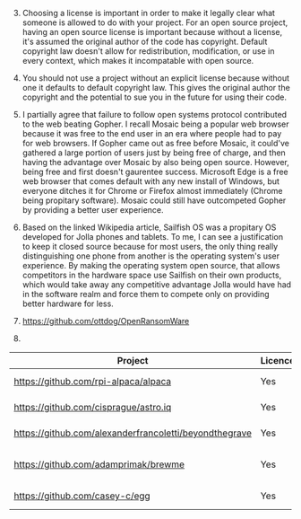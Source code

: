 
3. Choosing a license is important in order to make it legally clear what someone is allowed to do with your project. For an open source project, having an open source license is important because without a license, it's assumed the original author of the code has copyright. Default copyright law doesn't allow for redistribution, modification, or use in every context, which makes it incompatable with open source.

4. You should not use a project without an explicit license because without one it defaults to default copyright law. This gives the original author the copyright and the potential to sue you in the future for using their code.

5. I partially agree that failure to follow open systems protocol contributed to the web beating Gopher. I recall Mosaic being a popular web browser because it was free to the end user in an era where people had to pay for web browsers. If Gopher came out as free before Mosaic, it could've gathered a large portion of users just by being free of charge, and then having the advantage over Mosaic by also being open source. However, being free and first doesn't gaurentee success. Microsoft Edge is a free web browser that comes default with any new install of Windows, but everyone ditches it for Chrome or Firefox almost immediately (Chrome being propitary software). Mosaic could still have outcompeted Gopher by providing a better user experience.

6. Based on the linked Wikipedia article, Sailfish OS was a propitary OS developed for Jolla phones and tablets. To me, I can see a justification to keep it closed source because for most users, the only thing really distinguishing one phone from another is the operating system's user experience. By making the operating system open source, that allows competitors in the hardware space use Sailfish on their own products, which would take away any competitive advantage Jolla would have had in the software realm and force them to compete only on providing better hardware for less.

7. https://github.com/ottdog/OpenRansomWare

8.

|                        Project                       | Licence? |      Licence       |
|------------------------------------------------------|----------|--------------------|
|https://github.com/rpi-alpaca/alpaca                  |   Yes    |    MIT License     |
|https://github.com/cisprague/astro.iq                 |   Yes    |    MIT License     |
|https://github.com/alexanderfrancoletti/beyondthegrave|   Yes    |    MIT License     |
|https://github.com/adamprimak/brewme                  |   Yes    | Apache-2.0 License |
|https://github.com/casey-c/egg                        |   Yes    |    MIT License     |
